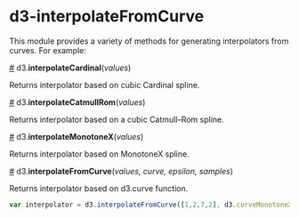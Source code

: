 # d3-interpolateFromCurve

This module provides a variety of methods for generating interpolators from curves. For example:

<a href="#interpolateCardinal" name="interpolateCardinal">#</a> d3.<b>interpolateCardinal</b>(<i>values</i>)

Returns interpolator based on cubic Cardinal spline.

<a href="#interpolateCatmullRom" name="interpolateCatmullRom">#</a> d3.<b>interpolateCatmullRom</b>(<i>values</i>)

Returns interpolator based on a cubic Catmull–Rom spline.

<a href="#interpolateMonotoneX" name="interpolateMonotoneX">#</a> d3.<b>interpolateMonotoneX</b>(<i>values</i>)

Returns interpolator based on MonotoneX spline.

<a href="#interpolateFromCurve" name="interpolateFromCurve">#</a> d3.<b>interpolateFromCurve</b>(<i>values, curve, epsilon, samples</i>)

Returns interpolator based on d3.curve function.

```js
var interpolator = d3.interpolateFromCurve([1,2,7,2], d3.curveMonotoneX, 0.00001, 100);
```